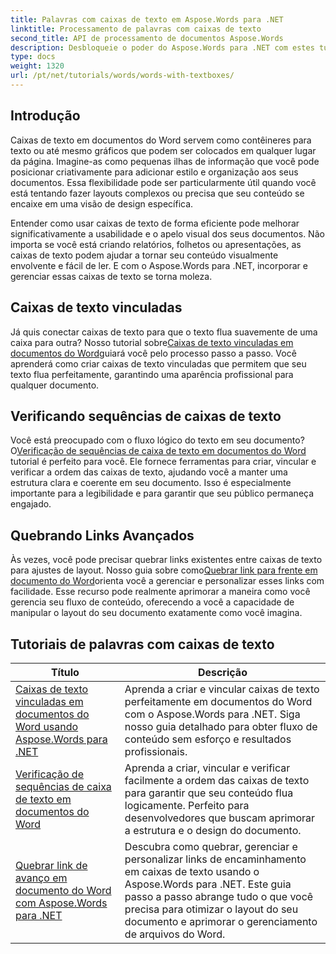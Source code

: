 ```yaml
---
title: Palavras com caixas de texto em Aspose.Words para .NET
linktitle: Processamento de palavras com caixas de texto
second_title: API de processamento de documentos Aspose.Words
description: Desbloqueie o poder do Aspose.Words para .NET com estes tutoriais detalhados sobre como trabalhar com caixas de texto, aprimorando o design e a funcionalidade de documentos.
type: docs
weight: 1320
url: /pt/net/tutorials/words/words-with-textboxes/
---
```

## Introdução

Caixas de texto em documentos do Word servem como contêineres para texto ou até mesmo gráficos que podem ser colocados em qualquer lugar da página. Imagine-as como pequenas ilhas de informação que você pode posicionar criativamente para adicionar estilo e organização aos seus documentos. Essa flexibilidade pode ser particularmente útil quando você está tentando fazer layouts complexos ou precisa que seu conteúdo se encaixe em uma visão de design específica.

Entender como usar caixas de texto de forma eficiente pode melhorar significativamente a usabilidade e o apelo visual dos seus documentos. Não importa se você está criando relatórios, folhetos ou apresentações, as caixas de texto podem ajudar a tornar seu conteúdo visualmente envolvente e fácil de ler. E com o Aspose.Words para .NET, incorporar e gerenciar essas caixas de texto se torna moleza.

## Caixas de texto vinculadas

 Já quis conectar caixas de texto para que o texto flua suavemente de uma caixa para outra? Nosso tutorial sobre[Caixas de texto vinculadas em documentos do Word](./linked-text-boxes/)guiará você pelo processo passo a passo. Você aprenderá como criar caixas de texto vinculadas que permitem que seu texto flua perfeitamente, garantindo uma aparência profissional para qualquer documento.

## Verificando sequências de caixas de texto

 Você está preocupado com o fluxo lógico do texto em seu documento? O[Verificação de sequências de caixa de texto em documentos do Word](./textbox-sequences-check/) tutorial é perfeito para você. Ele fornece ferramentas para criar, vincular e verificar a ordem das caixas de texto, ajudando você a manter uma estrutura clara e coerente em seu documento. Isso é especialmente importante para a legibilidade e para garantir que seu público permaneça engajado.

## Quebrando Links Avançados

 Às vezes, você pode precisar quebrar links existentes entre caixas de texto para ajustes de layout. Nosso guia sobre como[Quebrar link para frente em documento do Word](./break-forward-link/)orienta você a gerenciar e personalizar esses links com facilidade. Esse recurso pode realmente aprimorar a maneira como você gerencia seu fluxo de conteúdo, oferecendo a você a capacidade de manipular o layout do seu documento exatamente como você imagina.

## Tutoriais de palavras com caixas de texto
| Título | Descrição |
| --- | --- |
| [Caixas de texto vinculadas em documentos do Word usando Aspose.Words para .NET](./linked-text-boxes/) | Aprenda a criar e vincular caixas de texto perfeitamente em documentos do Word com o Aspose.Words para .NET. Siga nosso guia detalhado para obter fluxo de conteúdo sem esforço e resultados profissionais. |
| [Verificação de sequências de caixa de texto em documentos do Word](./textbox-sequences-check/) | Aprenda a criar, vincular e verificar facilmente a ordem das caixas de texto para garantir que seu conteúdo flua logicamente. Perfeito para desenvolvedores que buscam aprimorar a estrutura e o design do documento. |
| [Quebrar link de avanço em documento do Word com Aspose.Words para .NET](./break-forward-link/) | Descubra como quebrar, gerenciar e personalizar links de encaminhamento em caixas de texto usando o Aspose.Words para .NET. Este guia passo a passo abrange tudo o que você precisa para otimizar o layout do seu documento e aprimorar o gerenciamento de arquivos do Word. |